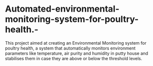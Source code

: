 # Automated-environmental-monitoring-system-for-poultry-health.-
This project aimed at creating an Environmental Monitoring system for poultry health, a system that automatically monitors environment parameters like temperature, air purity and humidity in putty house and stabilises them in case they are above or below the threshold levels. 
